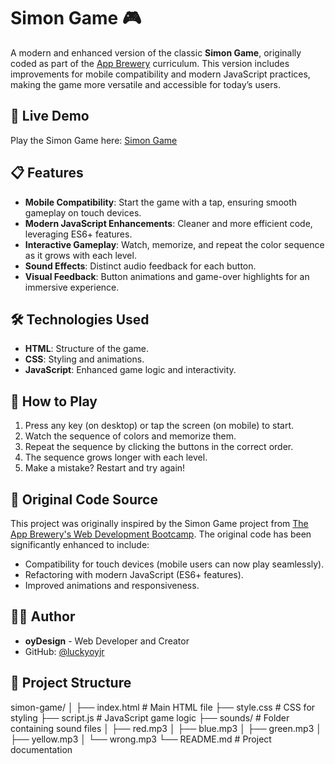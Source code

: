 # Simon Game 🎮

A modern and enhanced version of the classic **Simon Game**, originally coded as part of the [App Brewery](https://www.appbrewery.co/) curriculum. This version includes improvements for mobile compatibility and modern JavaScript practices, making the game more versatile and accessible for today’s users.

## 🚀 Live Demo
Play the Simon Game here: [Simon Game](https://luckyoyjr.github.io/simon-game/)

## 📋 Features
- **Mobile Compatibility**: Start the game with a tap, ensuring smooth gameplay on touch devices.
- **Modern JavaScript Enhancements**: Cleaner and more efficient code, leveraging ES6+ features.
- **Interactive Gameplay**: Watch, memorize, and repeat the color sequence as it grows with each level.
- **Sound Effects**: Distinct audio feedback for each button.
- **Visual Feedback**: Button animations and game-over highlights for an immersive experience.

## 🛠️ Technologies Used
- **HTML**: Structure of the game.
- **CSS**: Styling and animations.
- **JavaScript**: Enhanced game logic and interactivity.

## 🎯 How to Play
1. Press any key (on desktop) or tap the screen (on mobile) to start.
2. Watch the sequence of colors and memorize them.
3. Repeat the sequence by clicking the buttons in the correct order.
4. The sequence grows longer with each level.
5. Make a mistake? Restart and try again!

## 🔧 Original Code Source
This project was originally inspired by the Simon Game project from [The App Brewery's Web Development Bootcamp](https://www.appbrewery.co/). The original code has been significantly enhanced to include:
- Compatibility for touch devices (mobile users can now play seamlessly).
- Refactoring with modern JavaScript (ES6+ features).
- Improved animations and responsiveness.

## 🧑‍💻 Author
- **oyDesign** - Web Developer and Creator  
- GitHub: [@luckyoyjr](https://github.com/luckyoyjr)

## 📂 Project Structure
simon-game/ │ ├── index.html # Main HTML file ├── style.css # CSS for styling ├── script.js # JavaScript game logic ├── sounds/ # Folder containing sound files │ ├── red.mp3 │ ├── blue.mp3 │ ├── green.mp3 │ ├── yellow.mp3 │ └── wrong.mp3 └── README.md # Project documentation
